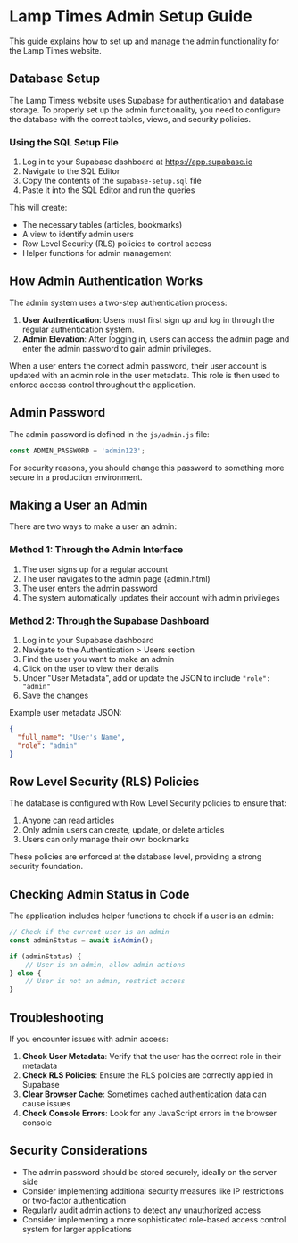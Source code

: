 # Lamp Times Admin Setup Guide

This guide explains how to set up and manage the admin functionality for the Lamp Times website.

## Database Setup

The Lamp Timess website uses Supabase for authentication and database storage. To properly set up the admin functionality, you need to configure the database with the correct tables, views, and security policies.

### Using the SQL Setup File

1. Log in to your Supabase dashboard at https://app.supabase.io
2. Navigate to the SQL Editor
3. Copy the contents of the `supabase-setup.sql` file
4. Paste it into the SQL Editor and run the queries

This will create:
- The necessary tables (articles, bookmarks)
- A view to identify admin users
- Row Level Security (RLS) policies to control access
- Helper functions for admin management

## How Admin Authentication Works

The admin system uses a two-step authentication process:

1. **User Authentication**: Users must first sign up and log in through the regular authentication system.
2. **Admin Elevation**: After logging in, users can access the admin page and enter the admin password to gain admin privileges.

When a user enters the correct admin password, their user account is updated with an admin role in the user metadata. This role is then used to enforce access control throughout the application.

## Admin Password

The admin password is defined in the `js/admin.js` file:

```javascript
const ADMIN_PASSWORD = 'admin123';
```

For security reasons, you should change this password to something more secure in a production environment.

## Making a User an Admin

There are two ways to make a user an admin:

### Method 1: Through the Admin Interface

1. The user signs up for a regular account
2. The user navigates to the admin page (admin.html)
3. The user enters the admin password
4. The system automatically updates their account with admin privileges

### Method 2: Through the Supabase Dashboard

1. Log in to your Supabase dashboard
2. Navigate to the Authentication > Users section
3. Find the user you want to make an admin
4. Click on the user to view their details
5. Under "User Metadata", add or update the JSON to include `"role": "admin"`
6. Save the changes

Example user metadata JSON:
```json
{
  "full_name": "User's Name",
  "role": "admin"
}
```

## Row Level Security (RLS) Policies

The database is configured with Row Level Security policies to ensure that:

1. Anyone can read articles
2. Only admin users can create, update, or delete articles
3. Users can only manage their own bookmarks

These policies are enforced at the database level, providing a strong security foundation.

## Checking Admin Status in Code

The application includes helper functions to check if a user is an admin:

```javascript
// Check if the current user is an admin
const adminStatus = await isAdmin();

if (adminStatus) {
    // User is an admin, allow admin actions
} else {
    // User is not an admin, restrict access
}
```

## Troubleshooting

If you encounter issues with admin access:

1. **Check User Metadata**: Verify that the user has the correct role in their metadata
2. **Check RLS Policies**: Ensure the RLS policies are correctly applied in Supabase
3. **Clear Browser Cache**: Sometimes cached authentication data can cause issues
4. **Check Console Errors**: Look for any JavaScript errors in the browser console

## Security Considerations

- The admin password should be stored securely, ideally on the server side
- Consider implementing additional security measures like IP restrictions or two-factor authentication
- Regularly audit admin actions to detect any unauthorized access
- Consider implementing a more sophisticated role-based access control system for larger applications
